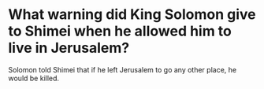 # What warning did King Solomon give to Shimei when he allowed him to live in Jerusalem?

Solomon told Shimei that if he left Jerusalem to go any other place, he would be killed.
